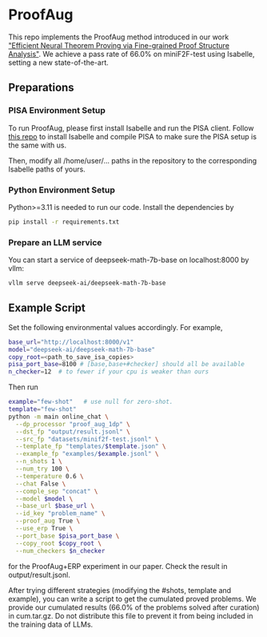 # ProofAug

This repo implements the ProofAug method introduced in our work ["Efficient Neural Theorem Proving via Fine-grained Proof Structure Analysis"](https://arxiv.org/abs/2501.18310). We achieve a pass rate of 66.0% on miniF2F-test using Isabelle, setting a new state-of-the-art.

## Preparations
### PISA Environment Setup
To run ProofAug, please first install Isabelle and run the PISA client. Follow [this repo](https://github.com/haoxiongliu/Portal-to-ISAbelle/tree/dev_lhx) to install Isabelle and compile PISA to make sure the PISA setup is the same with us. 

Then, modify all /home/user/... paths in the repository to the corresponding Isabelle paths of yours.


### Python Environment Setup
Python>=3.11 is needed to run our code. Install the dependencies by
```bash
pip install -r requirements.txt
```

### Prepare an LLM service
You can start a service of deepseek-math-7b-base on localhost:8000 by vllm:
```bash
vllm serve deepseek-ai/deepseek-math-7b-base
```


## Example Script


Set the following environmental values accordingly. For example, 
```bash
base_url="http://localhost:8000/v1"
model="deepseek-ai/deepseek-math-7b-base" 
copy_root=<path_to_save_isa_copies>
pisa_port_base=8100 # [base,base+#checker] should all be available
n_checker=12  # to fewer if your cpu is weaker than ours
```

Then run 

```bash
example="few-shot"   # use null for zero-shot.
template="few-shot"   
python -m main online_chat \
  --dp_processor "proof_aug_1dp" \
  --dst_fp "output/result.jsonl" \
  --src_fp "datasets/minif2f-test.jsonl" \
  --template_fp "templates/$template.json" \
  --example_fp "examples/$example.jsonl" \
  --n_shots 1 \
  --num_try 100 \
  --temperature 0.6 \
  --chat False \
  --comple_sep "concat" \
  --model $model \
  --base_url $base_url \
  --id_key "problem_name" \
  --proof_aug True \
  --use_erp True \
  --port_base $pisa_port_base \
  --copy_root $copy_root \
  --num_checkers $n_checker
```
for the ProofAug+ERP experiment in our paper. Check the result in output/result.jsonl. 

After trying different strategies (modifying the #shots, template and example), you can write a script to get the cumulated proved problems. We provide our cumulated results (66.0% of the problems solved after curation) in cum.tar.gz. Do not distribute this file to prevent it from being included in the training data of LLMs.

